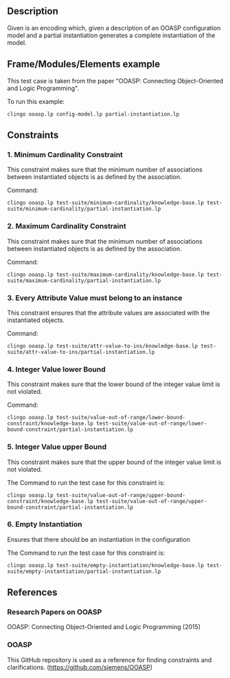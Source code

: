 ## Description

Given is an encoding which, given a description of an OOASP configuration model and a partial instantiation generates a complete instantiation of the model.

## Frame/Modules/Elements example

This test case is taken from the paper "OOASP: Connecting Object-Oriented and Logic Programming".

To run this example:
```
clingo ooasp.lp config-model.lp partial-instantiation.lp
```

## Constraints

### 1. Minimum Cardinality Constraint

This constraint makes sure that the minimum number of associations between instantiated objects is as defined by the association.

Command:
```
clingo ooasp.lp test-suite/minimum-cardinality/knowledge-base.lp test-suite/minimum-cardinality/partial-instantiation.lp
```

### 2. Maximum Cardinality Constraint

This constraint makes sure that the minimum number of associations between instantiated objects is as defined by the association.

Command:
```
clingo ooasp.lp test-suite/maximum-cardinality/knowledge-base.lp test-suite/maximum-cardinality/partial-instantiation.lp
```

### 3. Every Attribute Value must belong to an instance

This constraint ensures that the attribute values are associated with the instantiated objects.

Command:
```
clingo ooasp.lp test-suite/attr-value-to-ins/knowledge-base.lp test-suite/attr-value-to-ins/partial-instantiation.lp
```

### 4. Integer Value lower Bound

This constraint makes sure that the lower bound of the integer value limit is not violated.

Command:
```
clingo ooasp.lp test-suite/value-out-of-range/lower-bound-constraint/knowledge-base.lp test-suite/value-out-of-range/lower-bound-constraint/partial-instantiation.lp
```

### 5. Integer Value upper Bound

This constraint makes sure that the upper bound of the integer value limit is not violated.

The Command to run the test case for this constraint is:
```
clingo ooasp.lp test-suite/value-out-of-range/upper-bound-constraint/knowledge-base.lp test-suite/value-out-of-range/upper-bound-constraint/partial-instantiation.lp
```

### 6. Empty Instantiation

Ensures that there should be an instantiation in the configuration

The Command to run the test case for this constraint is:
```
clingo ooasp.lp test-suite/empty-instantiation/knowledge-base.lp test-suite/empty-instantiation/partial-instantiation.lp
```

## References

### Research Papers on OOASP

OOASP: Connecting Object-Oriented and Logic Programming (2015)

### OOASP

This GitHub repository is used as a reference for finding constraints and clarifications. (https://github.com/siemens/OOASP)
